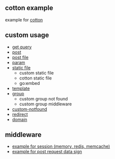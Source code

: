## cotton example

example for [cotton](https://github.com/tonny-zhang/cotton)

## custom usage
* [get query](./query/main.go)
* [post](./post/main.go)
* [post file](./post/main.go)
* [param](./param/main.go)
* [static file](./staticfile/main.go)
    * custom static file
    * cotton static file
    * go:embed
* [template](./template/main.go)
* [group](./group/main.go)
  * custom group not found
  * custom group middleware
* [custom-notfound](./custom-notfound/main.go)
* [redirect](./redirect/main.go)
* [domain](./domain/main.go)
## middleware
* [example for session (memory, redis, memcache)](./middleware-requestsign/main.go)
* [example for post request data sign](./middleware-requestsign/main.go)